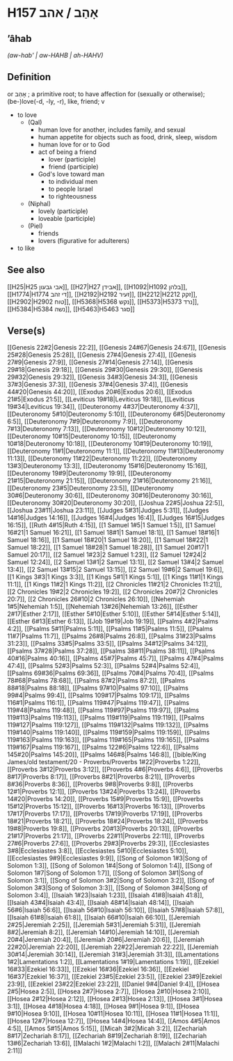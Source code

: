 # H157 אָהַב / אהב

## ʼâhab

_(aw-hab' | aw-HAHB | ah-HAHV)_

## Definition

or אָהֵב ; a primitive root; to have affection for (sexually or otherwise); (be-)love(-d, -ly, -r), like, friend; v

- to love
  - (Qal)
    - human love for another, includes family, and sexual
    - human appetite for objects such as food, drink, sleep, wisdom
    - human love for or to God
    - act of being a friend
      - lover (participle)
      - friend (participle)
    - God's love toward man
      - to individual men
      - to people Israel
      - to righteousness
  - (Niphal)
    - lovely (participle)
    - loveable (participle)
  - (Piel)
    - friends
    - lovers (figurative for adulterers)
- to like

## See also

[[H25|H25 אבי גבעון]], [[H27|H27 אבידן]], [[H1092|H1092 בלהן]], [[H1774|H1774 די זהב]], [[H2192|H2192 זעיר]], [[H2212|H2212 זקק]], [[H2902|H2902 טוח]], [[H5368|H5368 נקש]], [[H5373|H5373 נרד]], [[H5384|H5384 נשה]], [[H5463|H5463 סגר]]

## Verse(s)

[[Genesis 22#2|Genesis 22:2]], [[Genesis 24#67|Genesis 24:67]], [[Genesis 25#28|Genesis 25:28]], [[Genesis 27#4|Genesis 27:4]], [[Genesis 27#9|Genesis 27:9]], [[Genesis 27#14|Genesis 27:14]], [[Genesis 29#18|Genesis 29:18]], [[Genesis 29#30|Genesis 29:30]], [[Genesis 29#32|Genesis 29:32]], [[Genesis 34#3|Genesis 34:3]], [[Genesis 37#3|Genesis 37:3]], [[Genesis 37#4|Genesis 37:4]], [[Genesis 44#20|Genesis 44:20]], [[Exodus 20#6|Exodus 20:6]], [[Exodus 21#5|Exodus 21:5]], [[Leviticus 19#18|Leviticus 19:18]], [[Leviticus 19#34|Leviticus 19:34]], [[Deuteronomy 4#37|Deuteronomy 4:37]], [[Deuteronomy 5#10|Deuteronomy 5:10]], [[Deuteronomy 6#5|Deuteronomy 6:5]], [[Deuteronomy 7#9|Deuteronomy 7:9]], [[Deuteronomy 7#13|Deuteronomy 7:13]], [[Deuteronomy 10#12|Deuteronomy 10:12]], [[Deuteronomy 10#15|Deuteronomy 10:15]], [[Deuteronomy 10#18|Deuteronomy 10:18]], [[Deuteronomy 10#19|Deuteronomy 10:19]], [[Deuteronomy 11#1|Deuteronomy 11:1]], [[Deuteronomy 11#13|Deuteronomy 11:13]], [[Deuteronomy 11#22|Deuteronomy 11:22]], [[Deuteronomy 13#3|Deuteronomy 13:3]], [[Deuteronomy 15#16|Deuteronomy 15:16]], [[Deuteronomy 19#9|Deuteronomy 19:9]], [[Deuteronomy 21#15|Deuteronomy 21:15]], [[Deuteronomy 21#16|Deuteronomy 21:16]], [[Deuteronomy 23#5|Deuteronomy 23:5]], [[Deuteronomy 30#6|Deuteronomy 30:6]], [[Deuteronomy 30#16|Deuteronomy 30:16]], [[Deuteronomy 30#20|Deuteronomy 30:20]], [[Joshua 22#5|Joshua 22:5]], [[Joshua 23#11|Joshua 23:11]], [[Judges 5#31|Judges 5:31]], [[Judges 14#16|Judges 14:16]], [[Judges 16#4|Judges 16:4]], [[Judges 16#15|Judges 16:15]], [[Ruth 4#15|Ruth 4:15]], [[1 Samuel 1#5|1 Samuel 1:5]], [[1 Samuel 16#21|1 Samuel 16:21]], [[1 Samuel 18#1|1 Samuel 18:1]], [[1 Samuel 18#16|1 Samuel 18:16]], [[1 Samuel 18#20|1 Samuel 18:20]], [[1 Samuel 18#22|1 Samuel 18:22]], [[1 Samuel 18#28|1 Samuel 18:28]], [[1 Samuel 20#17|1 Samuel 20:17]], [[2 Samuel 1#23|2 Samuel 1:23]], [[2 Samuel 12#24|2 Samuel 12:24]], [[2 Samuel 13#1|2 Samuel 13:1]], [[2 Samuel 13#4|2 Samuel 13:4]], [[2 Samuel 13#15|2 Samuel 13:15]], [[2 Samuel 19#6|2 Samuel 19:6]], [[1 Kings 3#3|1 Kings 3:3]], [[1 Kings 5#1|1 Kings 5:1]], [[1 Kings 11#1|1 Kings 11:1]], [[1 Kings 11#2|1 Kings 11:2]], [[2 Chronicles 11#21|2 Chronicles 11:21]], [[2 Chronicles 19#2|2 Chronicles 19:2]], [[2 Chronicles 20#7|2 Chronicles 20:7]], [[2 Chronicles 26#10|2 Chronicles 26:10]], [[Nehemiah 1#5|Nehemiah 1:5]], [[Nehemiah 13#26|Nehemiah 13:26]], [[Esther 2#17|Esther 2:17]], [[Esther 5#10|Esther 5:10]], [[Esther 5#14|Esther 5:14]], [[Esther 6#13|Esther 6:13]], [[Job 19#19|Job 19:19]], [[Psalms 4#2|Psalms 4:2]], [[Psalms 5#11|Psalms 5:11]], [[Psalms 11#5|Psalms 11:5]], [[Psalms 11#7|Psalms 11:7]], [[Psalms 26#8|Psalms 26:8]], [[Psalms 31#23|Psalms 31:23]], [[Psalms 33#5|Psalms 33:5]], [[Psalms 34#12|Psalms 34:12]], [[Psalms 37#28|Psalms 37:28]], [[Psalms 38#11|Psalms 38:11]], [[Psalms 40#16|Psalms 40:16]], [[Psalms 45#7|Psalms 45:7]], [[Psalms 47#4|Psalms 47:4]], [[Psalms 52#3|Psalms 52:3]], [[Psalms 52#4|Psalms 52:4]], [[Psalms 69#36|Psalms 69:36]], [[Psalms 70#4|Psalms 70:4]], [[Psalms 78#68|Psalms 78:68]], [[Psalms 87#2|Psalms 87:2]], [[Psalms 88#18|Psalms 88:18]], [[Psalms 97#10|Psalms 97:10]], [[Psalms 99#4|Psalms 99:4]], [[Psalms 109#17|Psalms 109:17]], [[Psalms 116#1|Psalms 116:1]], [[Psalms 119#47|Psalms 119:47]], [[Psalms 119#48|Psalms 119:48]], [[Psalms 119#97|Psalms 119:97]], [[Psalms 119#113|Psalms 119:113]], [[Psalms 119#119|Psalms 119:119]], [[Psalms 119#127|Psalms 119:127]], [[Psalms 119#132|Psalms 119:132]], [[Psalms 119#140|Psalms 119:140]], [[Psalms 119#159|Psalms 119:159]], [[Psalms 119#163|Psalms 119:163]], [[Psalms 119#165|Psalms 119:165]], [[Psalms 119#167|Psalms 119:167]], [[Psalms 122#6|Psalms 122:6]], [[Psalms 145#20|Psalms 145:20]], [[Psalms 146#8|Psalms 146:8]], [[bible/King James/old testament/20 - Proverbs/Proverbs 1#22|Proverbs 1:22]], [[Proverbs 3#12|Proverbs 3:12]], [[Proverbs 4#6|Proverbs 4:6]], [[Proverbs 8#17|Proverbs 8:17]], [[Proverbs 8#21|Proverbs 8:21]], [[Proverbs 8#36|Proverbs 8:36]], [[Proverbs 9#8|Proverbs 9:8]], [[Proverbs 12#1|Proverbs 12:1]], [[Proverbs 13#24|Proverbs 13:24]], [[Proverbs 14#20|Proverbs 14:20]], [[Proverbs 15#9|Proverbs 15:9]], [[Proverbs 15#12|Proverbs 15:12]], [[Proverbs 16#13|Proverbs 16:13]], [[Proverbs 17#17|Proverbs 17:17]], [[Proverbs 17#19|Proverbs 17:19]], [[Proverbs 18#21|Proverbs 18:21]], [[Proverbs 18#24|Proverbs 18:24]], [[Proverbs 19#8|Proverbs 19:8]], [[Proverbs 20#13|Proverbs 20:13]], [[Proverbs 21#17|Proverbs 21:17]], [[Proverbs 22#11|Proverbs 22:11]], [[Proverbs 27#6|Proverbs 27:6]], [[Proverbs 29#3|Proverbs 29:3]], [[Ecclesiastes 3#8|Ecclesiastes 3:8]], [[Ecclesiastes 5#10|Ecclesiastes 5:10]], [[Ecclesiastes 9#9|Ecclesiastes 9:9]], [[Song of Solomon 1#3|Song of Solomon 1:3]], [[Song of Solomon 1#4|Song of Solomon 1:4]], [[Song of Solomon 1#7|Song of Solomon 1:7]], [[Song of Solomon 3#1|Song of Solomon 3:1]], [[Song of Solomon 3#2|Song of Solomon 3:2]], [[Song of Solomon 3#3|Song of Solomon 3:3]], [[Song of Solomon 3#4|Song of Solomon 3:4]], [[Isaiah 1#23|Isaiah 1:23]], [[Isaiah 41#8|Isaiah 41:8]], [[Isaiah 43#4|Isaiah 43:4]], [[Isaiah 48#14|Isaiah 48:14]], [[Isaiah 56#6|Isaiah 56:6]], [[Isaiah 56#10|Isaiah 56:10]], [[Isaiah 57#8|Isaiah 57:8]], [[Isaiah 61#8|Isaiah 61:8]], [[Isaiah 66#10|Isaiah 66:10]], [[Jeremiah 2#25|Jeremiah 2:25]], [[Jeremiah 5#31|Jeremiah 5:31]], [[Jeremiah 8#2|Jeremiah 8:2]], [[Jeremiah 14#10|Jeremiah 14:10]], [[Jeremiah 20#4|Jeremiah 20:4]], [[Jeremiah 20#6|Jeremiah 20:6]], [[Jeremiah 22#20|Jeremiah 22:20]], [[Jeremiah 22#22|Jeremiah 22:22]], [[Jeremiah 30#14|Jeremiah 30:14]], [[Jeremiah 31#3|Jeremiah 31:3]], [[Lamentations 1#2|Lamentations 1:2]], [[Lamentations 1#19|Lamentations 1:19]], [[Ezekiel 16#33|Ezekiel 16:33]], [[Ezekiel 16#36|Ezekiel 16:36]], [[Ezekiel 16#37|Ezekiel 16:37]], [[Ezekiel 23#5|Ezekiel 23:5]], [[Ezekiel 23#9|Ezekiel 23:9]], [[Ezekiel 23#22|Ezekiel 23:22]], [[Daniel 9#4|Daniel 9:4]], [[Hosea 2#5|Hosea 2:5]], [[Hosea 2#7|Hosea 2:7]], [[Hosea 2#10|Hosea 2:10]], [[Hosea 2#12|Hosea 2:12]], [[Hosea 2#13|Hosea 2:13]], [[Hosea 3#1|Hosea 3:1]], [[Hosea 4#18|Hosea 4:18]], [[Hosea 9#1|Hosea 9:1]], [[Hosea 9#10|Hosea 9:10]], [[Hosea 10#11|Hosea 10:11]], [[Hosea 11#1|Hosea 11:1]], [[Hosea 12#7|Hosea 12:7]], [[Hosea 14#4|Hosea 14:4]], [[Amos 4#5|Amos 4:5]], [[Amos 5#15|Amos 5:15]], [[Micah 3#2|Micah 3:2]], [[Zechariah 8#17|Zechariah 8:17]], [[Zechariah 8#19|Zechariah 8:19]], [[Zechariah 13#6|Zechariah 13:6]], [[Malachi 1#2|Malachi 1:2]], [[Malachi 2#11|Malachi 2:11]]